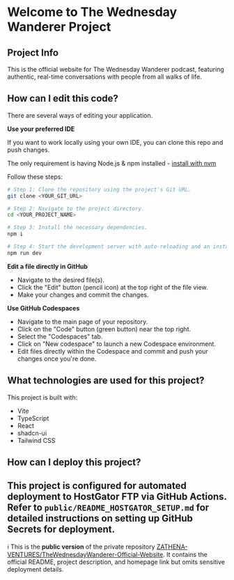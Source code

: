 # Welcome to The Wednesday Wanderer Project

## Project Info

This is the official website for The Wednesday Wanderer podcast, featuring authentic, real-time conversations with people from all walks of life.

## How can I edit this code?

There are several ways of editing your application.

**Use your preferred IDE**

If you want to work locally using your own IDE, you can clone this repo and push changes.

The only requirement is having Node.js & npm installed - [install with nvm](https://github.com/nvm-sh/nvm#installing-and-updating)

Follow these steps:

```sh
# Step 1: Clone the repository using the project's Git URL.
git clone <YOUR_GIT_URL>

# Step 2: Navigate to the project directory.
cd <YOUR_PROJECT_NAME>

# Step 3: Install the necessary dependencies.
npm i

# Step 4: Start the development server with auto-reloading and an instant preview.
npm run dev
```

**Edit a file directly in GitHub**

- Navigate to the desired file(s).
- Click the "Edit" button (pencil icon) at the top right of the file view.
- Make your changes and commit the changes.

**Use GitHub Codespaces**

- Navigate to the main page of your repository.
- Click on the "Code" button (green button) near the top right.
- Select the "Codespaces" tab.
- Click on "New codespace" to launch a new Codespace environment.
- Edit files directly within the Codespace and commit and push your changes once you're done.

## What technologies are used for this project?

This project is built with:

- Vite
- TypeScript
- React
- shadcn-ui
- Tailwind CSS

## How can I deploy this project?

This project is configured for automated deployment to HostGator FTP via GitHub Actions.
Refer to `public/README_HOSTGATOR_SETUP.md` for detailed instructions on setting up GitHub Secrets for deployment.
---
ℹ️ This is the **public version** of the private repository [ZATHENA-VENTURES/TheWednesdayWanderer-Official-Website](https://github.com/ZATHENA-VENTURES/TheWednesdayWanderer-Official-Website).
It contains the official README, project description, and homepage link but omits sensitive deployment details.
